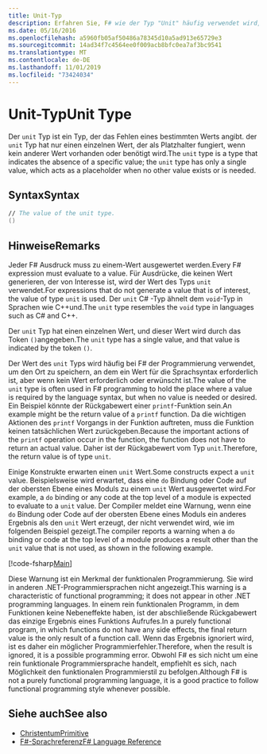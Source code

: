 ```yaml
---
title: Unit-Typ
description: Erfahren Sie, F# wie der Typ "Unit" häufig verwendet wird, um den Speicherort zu speichern, an dem ein Wert für die Sprachsyntax erforderlich ist, wenn kein Wert erforderlich oder erwünscht ist.
ms.date: 05/16/2016
ms.openlocfilehash: a5960fb05af50486a78345d10a5ad913e65729e3
ms.sourcegitcommit: 14ad34f7c4564ee0f009acb8bfc0ea7af3bc9541
ms.translationtype: MT
ms.contentlocale: de-DE
ms.lasthandoff: 11/01/2019
ms.locfileid: "73424034"
---
```

# <a name="unit-type"></a><span data-ttu-id="232b0-103">Unit-Typ</span><span class="sxs-lookup"><span data-stu-id="232b0-103">Unit Type</span></span>

<span data-ttu-id="232b0-104">Der `unit` Typ ist ein Typ, der das Fehlen eines bestimmten Werts angibt. der `unit` Typ hat nur einen einzelnen Wert, der als Platzhalter fungiert, wenn kein anderer Wert vorhanden oder benötigt wird.</span><span class="sxs-lookup"><span data-stu-id="232b0-104">The `unit` type is a type that indicates the absence of a specific value; the `unit` type has only a single value, which acts as a placeholder when no other value exists or is needed.</span></span>

## <a name="syntax"></a><span data-ttu-id="232b0-105">Syntax</span><span class="sxs-lookup"><span data-stu-id="232b0-105">Syntax</span></span>

```fsharp
// The value of the unit type.
()
```

## <a name="remarks"></a><span data-ttu-id="232b0-106">Hinweise</span><span class="sxs-lookup"><span data-stu-id="232b0-106">Remarks</span></span>

<span data-ttu-id="232b0-107">Jeder F# Ausdruck muss zu einem-Wert ausgewertet werden.</span><span class="sxs-lookup"><span data-stu-id="232b0-107">Every F# expression must evaluate to a value.</span></span> <span data-ttu-id="232b0-108">Für Ausdrücke, die keinen Wert generieren, der von Interesse ist, wird der Wert des Typs `unit` verwendet.</span><span class="sxs-lookup"><span data-stu-id="232b0-108">For expressions that do not generate a value that is of interest, the value of type `unit` is used.</span></span> <span data-ttu-id="232b0-109">Der `unit` C# -Typ ähnelt dem `void`-Typ in Sprachen wie C++und.</span><span class="sxs-lookup"><span data-stu-id="232b0-109">The `unit` type resembles the `void` type in languages such as C# and C++.</span></span>

<span data-ttu-id="232b0-110">Der `unit` Typ hat einen einzelnen Wert, und dieser Wert wird durch das Token `()`angegeben.</span><span class="sxs-lookup"><span data-stu-id="232b0-110">The `unit` type has a single value, and that value is indicated by the token `()`.</span></span>

<span data-ttu-id="232b0-111">Der Wert des `unit` Typs wird häufig bei F# der Programmierung verwendet, um den Ort zu speichern, an dem ein Wert für die Sprachsyntax erforderlich ist, aber wenn kein Wert erforderlich oder erwünscht ist.</span><span class="sxs-lookup"><span data-stu-id="232b0-111">The value of the `unit` type is often used in F# programming to hold the place where a value is required by the language syntax, but when no value is needed or desired.</span></span> <span data-ttu-id="232b0-112">Ein Beispiel könnte der Rückgabewert einer `printf`-Funktion sein.</span><span class="sxs-lookup"><span data-stu-id="232b0-112">An example might be the return value of a `printf` function.</span></span> <span data-ttu-id="232b0-113">Da die wichtigen Aktionen des `printf` Vorgangs in der Funktion auftreten, muss die Funktion keinen tatsächlichen Wert zurückgeben.</span><span class="sxs-lookup"><span data-stu-id="232b0-113">Because the important actions of the `printf` operation occur in the function, the function does not have to return an actual value.</span></span> <span data-ttu-id="232b0-114">Daher ist der Rückgabewert vom Typ `unit`.</span><span class="sxs-lookup"><span data-stu-id="232b0-114">Therefore, the return value is of type `unit`.</span></span>

<span data-ttu-id="232b0-115">Einige Konstrukte erwarten einen `unit` Wert.</span><span class="sxs-lookup"><span data-stu-id="232b0-115">Some constructs expect a `unit` value.</span></span> <span data-ttu-id="232b0-116">Beispielsweise wird erwartet, dass eine `do` Bindung oder Code auf der obersten Ebene eines Moduls zu einem `unit` Wert ausgewertet wird.</span><span class="sxs-lookup"><span data-stu-id="232b0-116">For example, a `do` binding or any code at the top level of a module is expected to evaluate to a `unit` value.</span></span> <span data-ttu-id="232b0-117">Der Compiler meldet eine Warnung, wenn eine `do` Bindung oder Code auf der obersten Ebene eines Moduls ein anderes Ergebnis als den `unit` Wert erzeugt, der nicht verwendet wird, wie im folgenden Beispiel gezeigt.</span><span class="sxs-lookup"><span data-stu-id="232b0-117">The compiler reports a warning when a `do` binding or code at the top level of a module produces a result other than the `unit` value that is not used, as shown in the following example.</span></span>

[!code-fsharp[Main](~/samples/snippets/fsharp/lang-ref-1/snippet901.fs)]

<span data-ttu-id="232b0-118">Diese Warnung ist ein Merkmal der funktionalen Programmierung. Sie wird in anderen .NET-Programmiersprachen nicht angezeigt.</span><span class="sxs-lookup"><span data-stu-id="232b0-118">This warning is a characteristic of functional programming; it does not appear in other .NET programming languages.</span></span> <span data-ttu-id="232b0-119">In einem rein funktionalen Programm, in dem Funktionen keine Nebeneffekte haben, ist der abschließende Rückgabewert das einzige Ergebnis eines Funktions Aufrufes.</span><span class="sxs-lookup"><span data-stu-id="232b0-119">In a purely functional program, in which functions do not have any side effects, the final return value is the only result of a function call.</span></span> <span data-ttu-id="232b0-120">Wenn das Ergebnis ignoriert wird, ist es daher ein möglicher Programmierfehler.</span><span class="sxs-lookup"><span data-stu-id="232b0-120">Therefore, when the result is ignored, it is a possible programming error.</span></span> <span data-ttu-id="232b0-121">Obwohl F# es sich nicht um eine rein funktionale Programmiersprache handelt, empfiehlt es sich, nach Möglichkeit den funktionalen Programmierstil zu befolgen.</span><span class="sxs-lookup"><span data-stu-id="232b0-121">Although F# is not a purely functional programming language, it is a good practice to follow functional programming style whenever possible.</span></span>

## <a name="see-also"></a><span data-ttu-id="232b0-122">Siehe auch</span><span class="sxs-lookup"><span data-stu-id="232b0-122">See also</span></span>

- [<span data-ttu-id="232b0-123">Christentum</span><span class="sxs-lookup"><span data-stu-id="232b0-123">Primitive</span></span>](basic-types.md)
- [<span data-ttu-id="232b0-124">F#-Sprachreferenz</span><span class="sxs-lookup"><span data-stu-id="232b0-124">F# Language Reference</span></span>](index.md)
